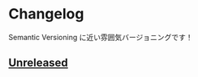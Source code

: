 # Changelog

Semantic Versioning に近い雰囲気バージョニングです！

## [Unreleased](https://github.com/ReinaS-64892/TTT-DestructiveTextureUtilities/compare/v0.1.0...main)

